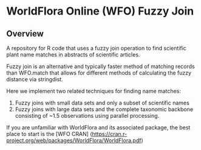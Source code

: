 # WorldFlora Online (WFO) Fuzzy Join

## Overview

A repository for R code that uses a fuzzy join operation to find scientific plant name matches in abstracts
of scientific articles.

Fuzzy join is an alternative and typically faster method of matching records than WFO.match that allows for
different methods of calculating the fuzzy distance via stringdist. 

Here we implement two related techniques for finding name matches: 
1) Fuzzy joins with small data sets and only a subset of scientific names
2) Fuzzy joins with large data sets and the complete taxonomic backbone consisting of ~1.5 observations
   using parallel processing.

If you are unfamiliar with WorldFlora and its associated package, the best place to start is the [WFO CRAN]
(https://cran.r-project.org/web/packages/WorldFlora/WorldFlora.pdf)

